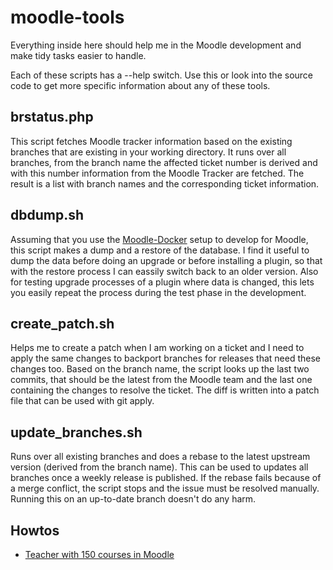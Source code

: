 # moodle-tools

Everything inside here should help me in the Moodle development and make tidy tasks easier
to handle.

Each of these scripts has a --help switch. Use this or look into the source code to get
more specific information about any of these tools.

## brstatus.php

This script fetches Moodle tracker information based on the existing branches that are existing
in your working directory. It runs over all branches, from the branch name the affected ticket
number is derived and with this number information from the Moodle Tracker are fetched. The
result is a list with branch names and the corresponding ticket information.

## dbdump.sh

Assuming that you use the [Moodle-Docker](https://github.com/moodlehq/moodle-docker) setup to
develop for Moodle, this script makes a dump and a restore of the database. I find it useful
to dump the data before doing an upgrade or before installing a plugin, so that with the
restore process I can eassily switch back to an older version. Also for testing upgrade
processes of a plugin where data is changed, this lets you easily repeat the process during
the test phase in the development.

## create_patch.sh

Helps me to create a patch when I am working on a ticket and I need to apply the same changes
to backport branches for releases that need these changes too. Based on the branch name,
the script looks up the last two commits, that should be the latest from the Moodle team
and the last one containing the changes to resolve the ticket. The diff is written into
a patch file that can be used with git apply.

## update_branches.sh

Runs over all existing branches and does a rebase to the latest upstream version (derived
from the branch name). This can be used to updates all branches once a weekly release is
published. If the rebase fails because of a merge conflict, the script stops and the
issue must be resolved manually. Running this on an up-to-date branch doesn't do any harm.

## Howtos

* [Teacher with 150 courses in Moodle](teacher-with-150-courses.md) 